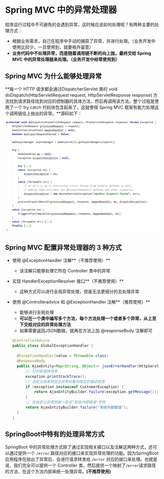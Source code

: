 # Spring MVC 中的异常处理器

程序运行过程中不可避免的会遇到异常，这时候应该如何处理呢？有两种主要的处理方式：

- 根据业务需求，自己在程序中手动的捕获了异常，并进行处理。（业务开发中使用比较少，一旦使用到，就要格外留意）
- **业务代码中不处理异常，而是随着调用链不断的向上抛，最终交给 Spring MVC 中的异常处理器来处理。（业务开发中经常使用到）**

## Spring MVC 为什么能够处理异常

**每一个 HTTP 请求都会通过DispatcherServlet 类的 void doDispatch(HttpServletRequest request, HttpServletResponse response) 方法找到请求路径找到对应的控制器的具体方法，然后再调用该方法。整个过程是使用了一个 try catch 代码块包含起来了，这就使得 Spring MVC 框架有能力处理这个调用链往上抛出的异常。**源码如下：

![](images/Snipaste_2020-06-17_19-47-51.png)

## Spring MVC 配置异常处理器的 3 种方式

- 使用 @ExceptionHandler 注解**（不推荐使用）**

  - 该注解只能够处理它所在 Controller 类中的异常

- 实现 HandlerExceptionResolver 接口**（不推荐使用）**

  - 这种方式可以进行全局异常处理，但是无法更细分的去处理异常

- 使用 @Controlleradvice 和 @ExceptionHandler 注解**（推荐使用）**

  - 能够进行全局处理
  - **可以在一个类中编写多个方法，每个方法处理一个或者多个异常，从上至下交给对应的异常处理方法**
  - 如果需要返回JSON数据，就再在方法上加 @responseBody 注解即可

  ```java
  @ControllerAdvice
  public class GlobalExceptionHandler {
  
  	@ExceptionHandler(value = Throwable.class)
  	@ResponseBody
  	public AjaxEntity<Map<String, Object>> jsonErrorHandler(HttpServletRequest req, Throwable exception) throws Exception {
  		// 打印异常栈信息
  		exception.printStackTrace();
  		// 自定义异常则显示异常对象中指定的描述信息
  		if (exception instanceof CustomerException) {
  			return AjaxEntityBuilder.failure(exception.getMessage());
  		}
  		// 非自定义异常则统一显示"系统内部错误"字样
  		return AjaxEntityBuilder.failure("系统内部错误");
  	}
  }
  ```

## SpringBoot中特有的处理异常方式

SpringBoot 中的异常处理方式除了通过实现相关接口以及注解这两种方式，还可以通过提供一个 `/error` 路径对应的接口来实现异常处理的功能。因为SpringBoot 应用程序在抛出了异常后，会进行请求转发给 `/error` 对应的接口来处理。也就是说，我们完全可以提供一个 Controller 类，然后提供一个映射了`/error`请求路径的方法，在这个方法内部来统一处理异常。**(不推荐使用)**

